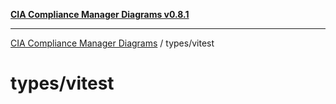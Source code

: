 [**CIA Compliance Manager Diagrams v0.8.1**](../../README.md)

***

[CIA Compliance Manager Diagrams](../../modules.md) / types/vitest

# types/vitest
